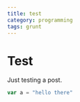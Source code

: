 ```yaml
---
title: test
category: programming
tags: grunt
---
```


# Test

Just testing a post.

```javascript
var a = "hello there"
```
